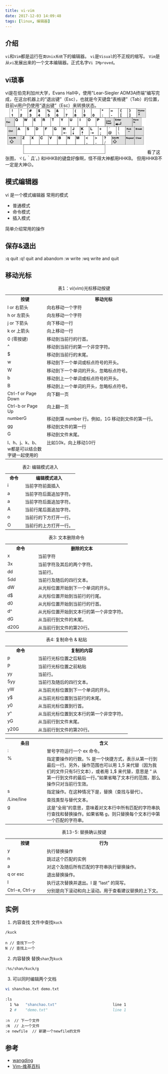 ```yaml
---
title: vi-vim
date: 2017-12-03 14:09:48
tags: [linux, 编辑器]
---
```


## 介绍
`vi`和`Vim`都是运行在`类Unix系统`下的编辑器。
`vi`是`Visual`的不正规的缩写。
`Vim`是从`vi`发展出来的一个文本编辑器。正式名字`Vi IMproved`。

## vi琐事
vi是在伯克利加州大学，Evans Hall中，使用"Lear-Siegler ADM3A终端”编写完成，在这台机器上的“退出键”（Esc），也就是今天键盘“表格键”（Tab）的位置，目前vi用户仍使用“退出键”（Esc）来转换状态。
![](https://raw.githubusercontent.com/kuckboy1994/Blog/master/images/vi%26vim/asm3aKeyboard.png)
看了这张图，ヾ(｡｀Д´｡) 和HHKB的键盘好像啊，怪不得大神都用HHKB。
但用HHKB不一定是大神☹。
<!-- more -->
## 模式编辑器
vi 是一个模式编辑器
常用的模式
- 普通模式
- 命令模式
- 插入模式

简单介绍常用的操作

## 保存&退出
:q quit
:q! quit and abandom
:w write
:wq write and quit

## 移动光标
<table class="multi">
<caption class="cap">表1：vi(vim)光标移动按键</caption>
<tr>
<th class="title" width="25%">按键</th>
<th class="title" width="75%">移动光标</th>
</tr>
<tr>
<td valign="top">l or 右箭头</td>
<td valign="top">向右移动一个字符</td>
</tr>
<tr>
<td valign="top">h or 左箭头</td>
<td valign="top">向左移动一个字符</td>
</tr>
<tr>
<td valign="top">j or 下箭头</td>
<td valign="top">向下移动一行</td>
</tr>
<tr>
<td valign="top">k or 上箭头</td>
<td valign="top">向上移动一行</td>
</tr>
<tr>
<td valign="top">0 (零按键) </td>
<td valign="top">移动到当前行的行首。</td>
</tr>
<tr>
<td valign="top">^</td>
<td valign="top">移动到当前行的第一个非空字符。</td>
</tr>
<tr>
<td valign="top">$</td>
<td valign="top">移动到当前行的末尾。</td>
</tr>
<tr>
<td valign="top">w</td>
<td valign="top">移动到下一个单词或标点符号的开头。</td>
</tr>
<tr>
<td valign="top">W</td>
<td valign="top">移动到下一个单词的开头，忽略标点符号。</td>
</tr>
<tr>
<td valign="top">b</td>
<td valign="top">移动到上一个单词或标点符号的开头。</td>
</tr>
<tr>
<td valign="top">B</td>
<td valign="top">移动到上一个单词的开头，忽略标点符号。</td>
</tr>
<tr>
<td valign="top">Ctrl-f or Page Down </td>
<td valign="top">向下翻一页</td>
</tr>
<tr>
<td valign="top">Ctrl-b or Page Up </td>
<td valign="top">向上翻一页</td>
</tr>
<tr>
<td valign="top">numberG</td>
<td valign="top">移动到第 number 行。例如，1G 移动到文件的第一行。</td>
</tr>
<tr>
<td valign="top">gg</td>
<td valign="top">移动到文件的第一行</td>
</tr>
<tr>
<td valign="top">G</td>
<td valign="top">移动到文件末尾。</td>
</tr>
<tr>
<td valign="top">l、h、j、k、b、w都是可以结合数字键一起使用的</td>
<td valign="top">比如10k，向上移动10行</td>
</tr>
</table>



<table class="multi">
<caption class="cap">表2: 编辑模式进入</caption>
<tr>
<th class="title" width="25%">命令</th>
<th class="title" width="75%">编辑模式进入</th>
</tr>
<tr>
<td valign="top">i</td>
<td valign="top">当前字符前面插入</td>
</tr>
<tr>
<td valign="top">a</td>
<td valign="top">当前字符后面追加字符。</td>
</tr>
<tr>
<td valign="top">a</td>
<td valign="top">当前字符后面追加字符。</td>
</tr>
<tr>
<td valign="top">A</td>
<td valign="top">当前行尾后面追加字符。</td>
</tr>
<tr>
<td valign="top">o</td>
<td valign="top">当前行的下方打开一行。</td>
</tr>
<tr>
<td valign="top">O</td>
<td valign="top">当前行的上方打开一行。</td>
</tr>
</table>



<table class="multi">
<caption class="cap">表3: 文本删除命令</caption>
<tr>
<th class="title" width="25%">命令</th>
<th class="title" width="75%">删除的文本</th>
</tr>
<tr>
<td valign="top">x</td>
<td valign="top">当前字符</td>
</tr>
<tr>
<td valign="top">3x</td>
<td valign="top">当前字符及其后的两个字符。</td>
</tr>
<tr>
<td valign="top">dd</td>
<td valign="top">当前行。</td>
</tr>
<tr>
<td valign="top">5dd</td>
<td valign="top">当前行及随后的四行文本。</td>
</tr>
<tr>
<td valign="top">dW</td>
<td valign="top">从光标位置开始到下一个单词的开头。</td>
</tr>
<tr>
<td valign="top">d$</td>
<td valign="top">从光标位置开始到当前行的行尾。</td>
</tr>
<tr>
<td valign="top">d0</td>
<td valign="top">从光标位置开始到当前行的行首。</td>
</tr>
<tr>
<td valign="top">d^</td>
<td valign="top">从光标位置开始到文本行的第一个非空字符。</td>
</tr>
<tr>
<td valign="top">dG</td>
<td valign="top">从当前行到文件的末尾。</td>
</tr>
<tr>
<td valign="top">d20G</td>
<td valign="top">从当前行到文件的第20行。</td>
</tr>
</table>


<table class="multi">
<caption class="cap">表4: 复制命令 & 粘贴</caption>
<tr>
<th class="title" width="25%">命令</th>
<th class="title" width="75%">复制的内容</th>
</tr>
<tr>
<td valign="top">p</td>
<td valign="top">当前行光标位置之后粘贴</td>
</tr>
<td valign="top">P</td>
<td valign="top">当前行光标位置之前粘贴</td>
</tr>
<tr>
<td valign="top">yy</td>
<td valign="top">当前行。</td>
</tr>
<tr>
<td valign="top">5yy</td>
<td valign="top">当前行及随后的四行文本。</td>
</tr>
<tr>
<td valign="top">yW</td>
<td valign="top">从当前光标位置到下一个单词的开头。</td>
</tr>
<tr>
<td valign="top">y$</td>
<td valign="top">从当前光标位置到当前行的末尾。</td>
</tr>
<tr>
<td valign="top">y0</td>
<td valign="top">从当前光标位置到行首。</td>
</tr>
<tr>
<td valign="top">y^</td>
<td valign="top">从当前光标位置到文本行的第一个非空字符。</td>
</tr>
<tr>
<td valign="top">yG</td>
<td valign="top">从当前行到文件末尾。</td>
</tr>
<tr>
<td valign="top">y20G</td>
<td valign="top">从当前行到文件的第20行。</td>
</tr>
</table>




<table class="multi">
<tr>
<th class="title" width="25%">条目</th>
<th class="title" width="75%">含义</th>
</tr>
<tr>
<td valign="top">:</td>
<td valign="top">冒号字符运行一个 ex 命令。</td>
</tr>
<tr>
<td valign="top">%</td>
<td valign="top">指定要操作的行数。% 是一个快捷方式，表示从第一行到最后一行。另外，操作范围也可以用 1,5 来代替（因为我们的文件只有5行文本），或者用 1,$ 来代替，意思是 “ 从第一行到文件的最后一行。”如果省略了文本行的范围，那么操作只对当前行生效。</td>
</tr>
<tr>
<td valign="top">s</td>
<td valign="top">指定操作。在这种情况下是，替换（查找与替代）。</td>
</tr>
<tr>
<td valign="top">/Line/line</td>
<td valign="top">查找类型与替代文本。</td>
</tr>
<tr>
<td valign="top">g</td>
<td valign="top">这是“全局”的意思，意味着对文本行中所有匹配的字符串执行查找和替换操作。如果省略 g，则只替换每个文本行中第一个匹配的字符串。</td>
</tr>
</table>




<table class="multi">
<caption class="cap">表13-5: 替换确认按键</caption>
<tr>
<th class="title" width="25%">按键</th>
<th class="title" width="75%">行为</th>
</tr>
<tr>
<td valign="top">y</td>
<td valign="top">执行替换操作</td>
</tr>
<tr>
<td valign="top">n</td>
<td valign="top">跳过这个匹配的实例</td>
</tr>
<tr>
<td valign="top">a</td>
<td valign="top">对这个及随后所有匹配的字符串执行替换操作。</td>
</tr>
<tr>
<td valign="top">q or esc</td>
<td valign="top">退出替换操作。</td>
</tr>
<tr>
<td valign="top">l</td>
<td valign="top">执行这次替换并退出。l 是 “last” 的简写。</td>
</tr>
<tr>
<td valign="top">Ctrl-e, Ctrl-y</td>
<td valign="top">分别是向下滚动和向上滚动。用于查看建议替换的上下文。</td>
</tr>
</table>

## 实例
1. 内容查找
文件中查找`kuck`
```bash
/kuck

n // 查找下一个
N // 查找上一个
```
2. 内容替换
替换`shan`为`kuck`
```bash
:%s/shan/kuck/g
```

3. 可以同时编辑两个文档
```bash
vi shanchao.txt demo.txt

:ls
  1 %a   "shanchao.txt"                         line 1
  2 #    "demo.txt"                             line 1

:n  // 下一个文件
:N  // 上一个文件
:e newfile  // 新建一个newfile的文件
```

## 参考
- [wangding](https://github.com/wangding/git-demo/blob/master/03vi.md)
- [Vim-维基百科](https://zh.wikipedia.org/wiki/Vim)
